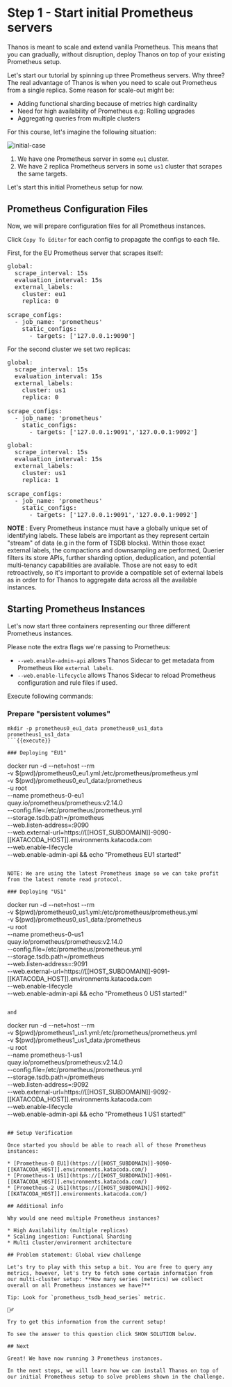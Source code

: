 # Step 1 - Start initial Prometheus servers

Thanos is meant to scale and extend vanilla Prometheus. This means that you can gradually, without disruption, deploy Thanos on top of your existing Prometheus setup.

Let's start our tutorial by spinning up three Prometheus servers. Why three?
The real advantage of Thanos is when you need to scale out Prometheus from a single replica. Some reason for scale-out might be:

* Adding functional sharding because of metrics high cardinality
* Need for high availability of Prometheus e.g: Rolling upgrades
* Aggregating queries from multiple clusters

For this course, let's imagine the following situation:

![initial-case](https://docs.google.com/drawings/d/e/2PACX-1vQ5n5dAJSJPRXWA9INOViJJy9Ci6TUwlCrDv7_TtV9vE41rFOpg26V3jQv9gf1NQjVWSFyauG5XgzOW/pub?w=1061&h=604)

1. We have one Prometheus server in some `eu1` cluster.
2. We have 2 replica Prometheus servers in some `us1` cluster that scrapes the same targets.

Let's start this initial Prometheus setup for now.

## Prometheus Configuration Files

Now, we will prepare configuration files for all Prometheus instances.

Click `Copy To Editor` for each config to propagate the configs to each file.

First, for the EU Prometheus server that scrapes itself:

<pre class="file" data-filename="prometheus0_eu1.yml" data-target="replace">
global:
  scrape_interval: 15s
  evaluation_interval: 15s
  external_labels:
    cluster: eu1
    replica: 0

scrape_configs:
  - job_name: 'prometheus'
    static_configs:
      - targets: ['127.0.0.1:9090']
</pre>

For the second cluster we set two replicas:

<pre class="file" data-filename="prometheus0_us1.yml" data-target="replace">
global:
  scrape_interval: 15s
  evaluation_interval: 15s
  external_labels:
    cluster: us1
    replica: 0

scrape_configs:
  - job_name: 'prometheus'
    static_configs:
      - targets: ['127.0.0.1:9091','127.0.0.1:9092']
</pre>

<pre class="file" data-filename="prometheus1_us1.yml" data-target="replace">
global:
  scrape_interval: 15s
  evaluation_interval: 15s
  external_labels:
    cluster: us1
    replica: 1

scrape_configs:
  - job_name: 'prometheus'
    static_configs:
      - targets: ['127.0.0.1:9091','127.0.0.1:9092']
</pre>

**NOTE** : Every Prometheus instance must have a globally unique set of identifying labels. These labels are important as they represent certain "stream" of data (e.g in the form of TSDB blocks). Within those exact external labels, the compactions and downsampling are performed, Querier filters its store APIs, further sharding option, deduplication, and potential multi-tenancy capabilities are available. Those are not easy to edit retroactively, so it's important to provide a compatible set of external labels as in order to for Thanos to aggregate data across all the available instances.

## Starting Prometheus Instances

Let's now start three containers representing our three different Prometheus instances.

Please note the extra flags we're passing to Prometheus:

* `--web.enable-admin-api` allows Thanos Sidecar to get metadata from Prometheus like `external labels`.
* `--web.enable-lifecycle` allows Thanos Sidecar to reload Prometheus configuration and rule files if used.

Execute following commands:

### Prepare "persistent volumes"

```
mkdir -p prometheus0_eu1_data prometheus0_us1_data prometheus1_us1_data
```{{execute}}

### Deploying "EU1"

```
docker run -d --net=host --rm \
    -v $(pwd)/prometheus0_eu1.yml:/etc/prometheus/prometheus.yml \
    -v $(pwd)/prometheus0_eu1_data:/prometheus \
    -u root \
    --name prometheus-0-eu1 \
    quay.io/prometheus/prometheus:v2.14.0 \
    --config.file=/etc/prometheus/prometheus.yml \
    --storage.tsdb.path=/prometheus \
    --web.listen-address=:9090 \
    --web.external-url=https://[[HOST_SUBDOMAIN]]-9090-[[KATACODA_HOST]].environments.katacoda.com \
    --web.enable-lifecycle \
    --web.enable-admin-api && echo "Prometheus EU1 started!"
```{{execute}}

NOTE: We are using the latest Prometheus image so we can take profit from the latest remote read protocol.

### Deploying "US1"

```
docker run -d --net=host --rm \
    -v $(pwd)/prometheus0_us1.yml:/etc/prometheus/prometheus.yml \
    -v $(pwd)/prometheus0_us1_data:/prometheus \
    -u root \
    --name prometheus-0-us1 \
    quay.io/prometheus/prometheus:v2.14.0 \
    --config.file=/etc/prometheus/prometheus.yml \
    --storage.tsdb.path=/prometheus \
    --web.listen-address=:9091 \
    --web.external-url=https://[[HOST_SUBDOMAIN]]-9091-[[KATACODA_HOST]].environments.katacoda.com \
    --web.enable-lifecycle \
    --web.enable-admin-api && echo "Prometheus 0 US1 started!"
```{{execute}}

and

```
docker run -d --net=host --rm \
    -v $(pwd)/prometheus1_us1.yml:/etc/prometheus/prometheus.yml \
    -v $(pwd)/prometheus1_us1_data:/prometheus \
    -u root \
    --name prometheus-1-us1 \
    quay.io/prometheus/prometheus:v2.14.0 \
    --config.file=/etc/prometheus/prometheus.yml \
    --storage.tsdb.path=/prometheus \
    --web.listen-address=:9092 \
    --web.external-url=https://[[HOST_SUBDOMAIN]]-9092-[[KATACODA_HOST]].environments.katacoda.com \
    --web.enable-lifecycle \
    --web.enable-admin-api && echo "Prometheus 1 US1 started!"
```{{execute}}

## Setup Verification

Once started you should be able to reach all of those Prometheus instances:

* [Prometheus-0 EU1](https://[[HOST_SUBDOMAIN]]-9090-[[KATACODA_HOST]].environments.katacoda.com/)
* [Prometheus-1 US1](https://[[HOST_SUBDOMAIN]]-9091-[[KATACODA_HOST]].environments.katacoda.com/)
* [Prometheus-2 US1](https://[[HOST_SUBDOMAIN]]-9092-[[KATACODA_HOST]].environments.katacoda.com/)

## Additional info

Why would one need multiple Prometheus instances?

* High Availability (multiple replicas)
* Scaling ingestion: Functional Sharding
* Multi cluster/environment architecture

## Problem statement: Global view challenge

Let's try to play with this setup a bit. You are free to query any metrics, however, let's try to fetch some certain information from
our multi-cluster setup: **How many series (metrics) we collect overall on all Prometheus instances we have?**

Tip: Look for `prometheus_tsdb_head_series` metric.

🕵️‍♂️

Try to get this information from the current setup!

To see the answer to this question click SHOW SOLUTION below.

## Next

Great! We have now running 3 Prometheus instances.

In the next steps, we will learn how we can install Thanos on top of our initial Prometheus setup to solve problems shown in the challenge.
